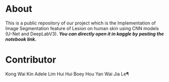 # About
This is a public repository of our project which is the Implementation of Image Segmentation feature of Lesion on human skin using CNN models (U-Net and DeepLabV3).
***You can directly open it in kaggle by pasting the notebook link.***

# Contributor
Kong Wai Kin 
Adele Lim Hui Hui
Boey Hou Yan
Wai Jia Le¶
